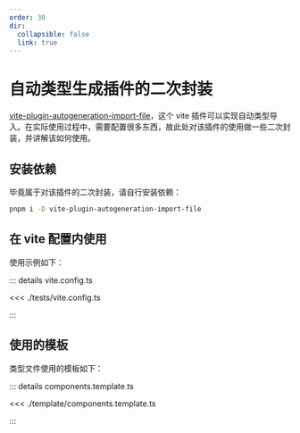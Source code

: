 ```yaml
---
order: 30
dir:
  collapsible: false
  link: true
---
```


# 自动类型生成插件的二次封装

[vite-plugin-autogeneration-import-file](https://github.com/yuntian001/vite-plugin-autogeneration-import-file)，这个 vite 插件可以实现自动类型导入。在实际使用过程中，需要配置很多东西，故此处对该插件的使用做一些二次封装，并讲解该如何使用。

## 安装依赖

毕竟属于对该插件的二次封装，请自行安装依赖：

```bash
pnpm i -D vite-plugin-autogeneration-import-file
```

## 在 vite 配置内使用

使用示例如下：

::: details vite.config.ts

<<< ./tests/vite.config.ts

:::

## 使用的模板

类型文件使用的模板如下：

::: details components.template.ts

<<< ./template/components.template.ts

:::
